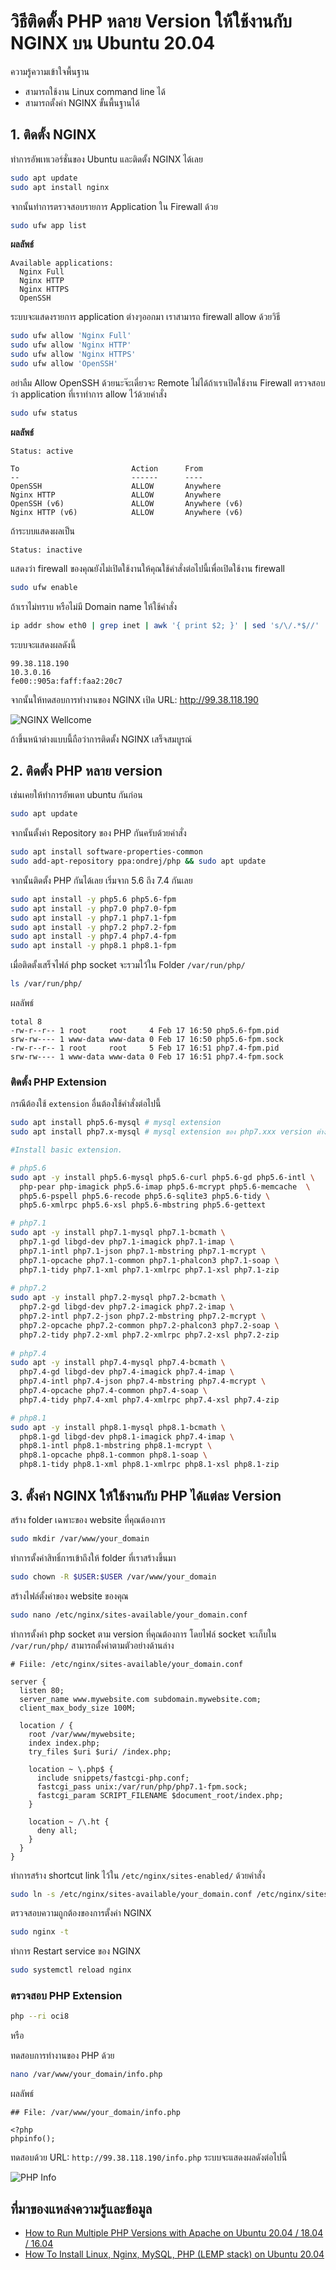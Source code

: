 # วิธีติดตั้ง PHP หลาย Version ให้ใช้งานกับ NGINX บน Ubuntu 20.04
ความรู้ความเข้าใจพื้นฐาน
- สามารถใช้งาน Linux command line ได้
- สามารถตั้งค่า NGINX ขั้นพื้นฐานได้

## 1. ติดตั้ง NGINX
ทำการอัพเทเวอร์ชั่นของ Ubuntu และติดตั้ง NGINX ได้เลย
```bash
sudo apt update
sudo apt install nginx
```
จากนั้นทำการตรวจสอบรายการ Application ใน Firewall ด้วย
```bash
sudo ufw app list
```
<b>ผลลัพธ์</b>
```
Available applications:
  Nginx Full
  Nginx HTTP
  Nginx HTTPS
  OpenSSH
```
ระบบจะแสดงรายการ application ต่างๆออกมา เราสามารถ firewall allow ด้วยวิธี
```bash
sudo ufw allow 'Nginx Full'
sudo ufw allow 'Nginx HTTP'
sudo ufw allow 'Nginx HTTPS'
sudo ufw allow 'OpenSSH'
```
อย่าลืม Allow OpenSSH ด้วยนะจ๊ะเดี่ยวจะ Remote ไม่ได้ถ้าเราเปิดใช้งาน Firewall ตรวจสอบว่า application ที่เราทำการ allow ไว้ด้วยคำสั่ง
```bash
sudo ufw status
```
<b>ผลลัพธ์</b>
```
Status: active

To                         Action      From
--                         ------      ----
OpenSSH                    ALLOW       Anywhere
Nginx HTTP                 ALLOW       Anywhere
OpenSSH (v6)               ALLOW       Anywhere (v6)
Nginx HTTP (v6)            ALLOW       Anywhere (v6)
```
ถ้าระบบแสดงผลเป็น
```
Status: inactive
```
แสดงว่า firewall ของคุณยังไม่เปิดใช้งานให้คุณใช้คำสั่งต่อไปนี้เพื่อเปิดใช้งาน firewall
```bash
sudo ufw enable
```
ถ้าเราไม่ทราบ หรือไม่มี Domain name ให้ใช้คำสั่ง
```bash
ip addr show eth0 | grep inet | awk '{ print $2; }' | sed 's/\/.*$//'
```
ระบบจะแสดงผลดังนี้
```
99.38.118.190
10.3.0.16
fe00::905a:faff:faa2:20c7
```
จากนั้นให้ทดสอบการทำงานของ NGINX เปิด URL: http://99.38.118.190

![NGINX Wellcome](https://storage.kaikannook.com/image/showimage/common/blog/be384df195c3258cb34e1010b2051faeb0.png)

ถ้าขึ้นหน้าต่างแบบนี้ถือว่าการติดตั้ง NGINX เสร็จสมบูรณ์

## 2. ติดตั้ง PHP หลาย version
เช่นเคยให้ทำการอัพเดท ubuntu กันก่อน
```bash
sudo apt update
```
จากนั้นตั้งค่า Repository ของ PHP กันครับด้วยคำสั่ง
```bash
sudo apt install software-properties-common
sudo add-apt-repository ppa:ondrej/php && sudo apt update
```
จากนั้นติดตั้ง PHP กันได้เลย เริ่มจาก 5.6 ถึง 7.4 กันเลย
```bash
sudo apt install -y php5.6 php5.6-fpm
sudo apt install -y php7.0 php7.0-fpm
sudo apt install -y php7.1 php7.1-fpm
sudo apt install -y php7.2 php7.2-fpm
sudo apt install -y php7.4 php7.4-fpm
sudo apt install -y php8.1 php8.1-fpm
```
เมื่อติดตั้งเสร็จไฟล์ php socket จะรวมไว้ใน Folder `/var/run/php/`
```bash
ls /var/run/php/
```
ผลลัพธ์
```
total 8
-rw-r--r-- 1 root     root     4 Feb 17 16:50 php5.6-fpm.pid
srw-rw---- 1 www-data www-data 0 Feb 17 16:50 php5.6-fpm.sock
-rw-r--r-- 1 root     root     5 Feb 17 16:51 php7.4-fpm.pid
srw-rw---- 1 www-data www-data 0 Feb 17 16:51 php7.4-fpm.sock
```
### ติดตั้ง PHP Extension
กรณีต้องใช้ `extension` อื่นต้องใช้คำสั่งต่อไปนี้
```bash
sudo apt install php5.6-mysql # mysql extension
sudo apt install php7.x-mysql # mysql extension ของ php7.xxx version ต่างๆ

#Install basic extension.

# php5.6
sudo apt -y install php5.6-mysql php5.6-curl php5.6-gd php5.6-intl \
  php-pear php-imagick php5.6-imap php5.6-mcrypt php5.6-memcache  \
  php5.6-pspell php5.6-recode php5.6-sqlite3 php5.6-tidy \
  php5.6-xmlrpc php5.6-xsl php5.6-mbstring php5.6-gettext

# php7.1
sudo apt -y install php7.1-mysql php7.1-bcmath \
  php7.1-gd libgd-dev php7.1-imagick php7.1-imap \
  php7.1-intl php7.1-json php7.1-mbstring php7.1-mcrypt \
  php7.1-opcache php7.1-common php7.1-phalcon3 php7.1-soap \
  php7.1-tidy php7.1-xml php7.1-xmlrpc php7.1-xsl php7.1-zip
  
# php7.2
sudo apt -y install php7.2-mysql php7.2-bcmath \
  php7.2-gd libgd-dev php7.2-imagick php7.2-imap \
  php7.2-intl php7.2-json php7.2-mbstring php7.2-mcrypt \
  php7.2-opcache php7.2-common php7.2-phalcon3 php7.2-soap \
  php7.2-tidy php7.2-xml php7.2-xmlrpc php7.2-xsl php7.2-zip
  
# php7.4
sudo apt -y install php7.4-mysql php7.4-bcmath \
  php7.4-gd libgd-dev php7.4-imagick php7.4-imap \
  php7.4-intl php7.4-json php7.4-mbstring php7.4-mcrypt \
  php7.4-opcache php7.4-common php7.4-soap \
  php7.4-tidy php7.4-xml php7.4-xmlrpc php7.4-xsl php7.4-zip

# php8.1
sudo apt -y install php8.1-mysql php8.1-bcmath \
  php8.1-gd libgd-dev php8.1-imagick php7.4-imap \
  php8.1-intl php8.1-mbstring php8.1-mcrypt \
  php8.1-opcache php8.1-common php8.1-soap \
  php8.1-tidy php8.1-xml php8.1-xmlrpc php8.1-xsl php8.1-zip
```

## 3. ตั้งค่า NGINX ให้ใช้งานกับ PHP ได้แต่ละ Version
สร้าง folder เฉพาะของ website ที่คุณต้องการ
```bash
sudo mkdir /var/www/your_domain
```
ทำการตั้งค่าสิทธิ์การเข้าถึงให้ folder ที่เราสร้างขึ้นมา
```bash
sudo chown -R $USER:$USER /var/www/your_domain
```
สร้างไฟล์ตั้งค่าของ website ของคุณ
```bash
sudo nano /etc/nginx/sites-available/your_domain.conf
```
ทำการตั้งค่า php socket ตาม version ที่คุณต้องการ โดยไฟล์ socket จะเก็บใน `/var/run/php/` สามารถตั้งค่าตามตัวอย่างด้านล่าง
```
# Fiile: /etc/nginx/sites-available/your_domain.conf

server {
  listen 80;
  server_name www.mywebsite.com subdomain.mywebsite.com;
  client_max_body_size 100M;

  location / {
    root /var/www/mywebsite;
    index index.php;
    try_files $uri $uri/ /index.php;

    location ~ \.php$ {
      include snippets/fastcgi-php.conf;
      fastcgi_pass unix:/var/run/php/php7.1-fpm.sock;
      fastcgi_param SCRIPT_FILENAME $document_root/index.php;
    }

    location ~ /\.ht {
      deny all;
    }
  }
}
```
ทำการสร้าง shortcut link ไว้ใน `/etc/nginx/sites-enabled/` ด้วยคำสั่ง
```bash
sudo ln -s /etc/nginx/sites-available/your_domain.conf /etc/nginx/sites-enabled/
```
ตรวจสอบความถูกต้องของการตั้งค่า NGINX
```bash
sudo nginx -t
```
ทำการ Restart service ของ NGINX
```bash
sudo systemctl reload nginx
```

### ตรวจสอบ PHP Extension
```bash
php --ri oci8
```
หรือ

ทดสอบการทำงานของ PHP ด้วย
```bash
nano /var/www/your_domain/info.php
```
ผลลัพธ์
```
## File: /var/www/your_domain/info.php

<?php
phpinfo();
```
ทดสอบด้วย URL: `http://99.38.118.190/info.php` ระบบจะแสดงผลดังต่อไปนี้

![PHP Info](https://storage.kaikannook.com/image/showimage/common/blog/ddcc10a672fce76c09218f6579882f47d.jpeg)


## ที่มาของแหล่งความรู้และข้อมูล
- [How to Run Multiple PHP Versions with Apache on Ubuntu 20.04 / 18.04 / 16.04](https://devanswers.co/run-multiple-php-versions-on-apache/)
- [How To Install Linux, Nginx, MySQL, PHP (LEMP stack) on Ubuntu 20.04](https://www.digitalocean.com/community/tutorials/how-to-install-linux-nginx-mysql-php-lemp-stack-on-ubuntu-20-04)

